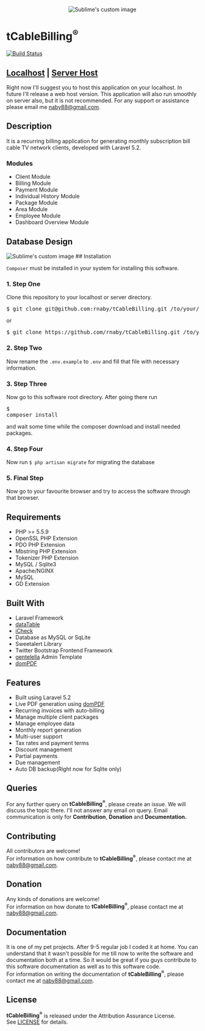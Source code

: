 <p align="center">
  <img src="https://raw.githubusercontent.com/rnaby/tCableBilling/master/public/images/tcablebilling.png" alt="Sublime's custom image"/>
</p>

# tCableBilling<sup>®</sup>

[![Build Status](https://travis-ci.org/rnaby/tCableBilling.svg?branch=master)](https://travis-ci.org/rnaby/tCableBilling)

## [Localhost](https://github.com/rnaby/tCableBilling) | [Server Host](https://github.com/rnaby/tCableBilling)

Right now I'll suggest you to host this application on your localhost. In future I'll release a web host version. This application will also run smoothly on server also, but it is not recommended. For any support or assistance please email  me naby88@gmail.com.

## Description
It is a recurring billing application for generating monthly subscription bill cable TV network clients, developed with Laravel 5.2.

### Modules
* Client Module
* Billing Module
* Payment Module
* Individual History Module
* Package Module
* Area Module
* Employee Module
* Dashboard Overview Module

## Database Design
<img src="https://raw.githubusercontent.com/rnaby/tCableBilling/master/public/images/db_tcablebilling.png" alt="Sublime's custom image"/>
## Installation

<code>Composer</code> must be installed in your system for installing this software.

### 1. Step One
Clone this repository to your localhost or server directory.
<pre>$ git clone git@github.com:rnaby/tCableBilling.git /to/your/path</pre>
or
<pre>$ git clone https://github.com/rnaby/tCableBilling.git /to/your/path</pre>

### 2. Step Two
Now rename the <code>.env.example</code> to <code>.env</code> and fill that file with necessary information.

### 3. Step Three
Now go to this software root directory. After going there run <pre>$ composer install</pre> and wait some time while the composer download and install needed packages.

### 4. Step Four
Now run <code>$ php artisan migrate</code> for migrating the database

### 5. Final Step
Now go to your favourite browser and try to access the software through that browser.

## Requirements
* PHP >= 5.5.9
* OpenSSL PHP Extension
* PDO PHP Extension
* Mbstring PHP Extension
* Tokenizer PHP Extension
* MySQL / Sqlite3
* Apache/NGINX
* MySQL
* GD Extension

## Built With
* Laravel Framework
* [dataTable](https://datatables.net/)
* [iCheck](http://icheck.fronteed.com/)
* Database as MySQL or SqLite
* Sweetalert Library
* Twitter Bootstrap Frontend Framework
* [gentelella](https://github.com/puikinsh/gentelella) Admin Template
* [domPDF](https://dompdf.github.io/)

## Features
* Built using Laravel 5.2
* Live PDF generation using [domPDF](https://dompdf.github.io/)
* Recurring invoices with auto-billing
* Manage multiple client packages
* Manage employee data
* Monthly report generation
* Multi-user support
* Tax rates and payment terms
* Discount management
* Partial payments
* Due management
* Auto DB backup(Right now for Sqlite only)

## Queries 
For any further query on **tCableBilling<sup>®</sup>**, please create an issue. We will discuss the topic there. I'll not answer any email on query. Email communication is only for **Contribution**, **Donation** and **Documentation.**


## Contributing
All contributors are welcome!  
For information on how contribute to **tCableBilling<sup>®</sup>**, please contact me at naby88@gmail.com.

## Donation
Any kinds of donations are welcome!  
For information on how donate to **tCableBilling<sup>®</sup>**, please contact me at naby88@gmail.com.

## Documentation
It is one of my pet projects. After 9-5 regular job I coded it at home. You can understand that it wasn't possible for me till now to write the software and documentation both at a time. So it would be great if you guys contribute to this software documentation as well as to this software code.  
For information on writing the documentation of **tCableBilling<sup>®</sup>**, please contact me at naby88@gmail.com.

## License
**tCableBilling<sup>®</sup>** is released under the Attribution Assurance License.  
See [LICENSE](LICENSE) for details.
